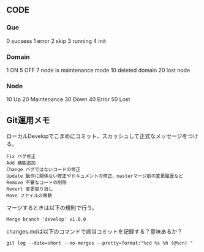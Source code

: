 ## CODE
### Que
0 sucsess
1 error
2 skip
3 running
4 init

### Domain
1 ON
5 OFF
7 node is maintenance mode
10 deleted domain
20 lost node



### Node
10 Up
20 Maintenance
30 Down
40 Error
50 Lost


## Git運用メモ
ローカルDevelopでこまめにコミット、スカッシュして正式なメッセージをつける。

```
Fix バグ修正
Add 機能追加
Change バグではないコードの修正
Update 動作に関係ない修正やドキュメントの修正、masterマージ前の変更履歴など
Remove 不要なコードの削除
Revert 変更取り消し
Move ファイルの移動
```

マージするときは以下の規則で行う。

```
Merge branch 'develop' v1.0.0
```

changes.mdは以下のコマンドで該当コミットを記録する？意味あるか？

```
git log --date=short --no-merges --pretty=format:"%cd %s %h (@%cn) "
```